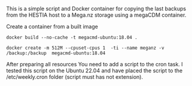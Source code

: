 This is a simple script and Docker container for copying the last backups from the HESTIA host to a Mega.nz storage using a megaCDM container.


Create a container from a built image

    docker build --no-cache -t megacmd-ubuntu:18.04 .

    docker create -m 512M --cpuset-cpus 1  -ti --name meganz -v /backup:/backup  megacmd-ubuntu:18.04

After preparing all resources You need to add a script to the cron task. I tested this script on the Ubuntu 22.04 and have placed the script to the /etc/weekly.cron folder (script must has not extension). 
